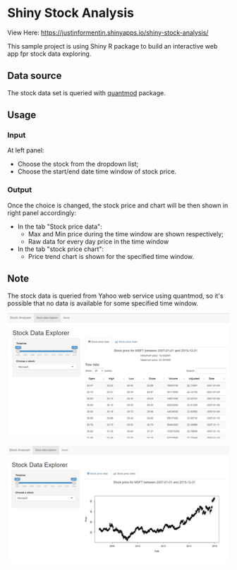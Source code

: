 # Shiny Stock Analysis

View Here: https://justinformentin.shinyapps.io/shiny-stock-analysis/

This sample project is using Shiny R package to build an interactive web app fpr stock data exploring.

## Data source

The stock data set is queried with [quantmod](http://www.quantmod.com/) package.

## Usage

### Input

At left panel:

- Choose the stock from the dropdown list;
- Choose the start/end date time window of stock price.

### Output

Once the choice is changed, the stock price and chart will be then shown in right panel accordingly:

* In the tab "Stock price data":
    - Max and Min price during the time window are shown respectively;
    - Raw data for every day price in the time window
* In the tab "stock price chart":
    - Price trend chart is shown for the specified time window.

## Note

The stock data is queried from Yahoo web service using quantmod, so it's possible that no data is available for some specified time window.

![Chart](img/chart.jpg?raw=true "Chart")

![Graph](img/graph.jpg?raw=true "Graph")
